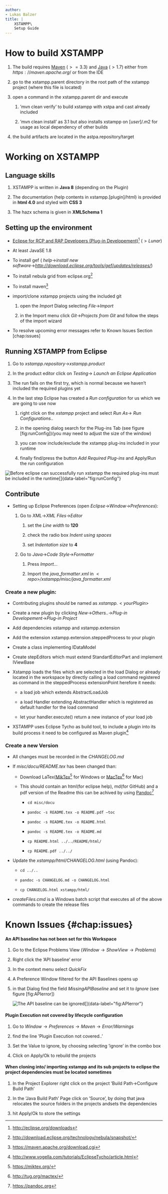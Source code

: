 ```yaml
---
author:
- Lukas Balzer
title: |
    XSTAMPP\
    Setup Guide
---
```


How to build XSTAMPP
====================

1.  The build requires [Maven](https://maven.apache.org/) ($>=3.3$) and
    [Java](http://www.oracle.com/technetwork/java/javase/overview/index.html)
    ($>1.7$) either from $https://maven.apache.org/$ or from the IDE

2.  go to the xstampp.parent directory in the root path of the xstampp
    project (where this file is located)

3.  open a command in the xstampp.parent dir and execute

    1.  ’mvn clean verify’ to build xstampp with xstpa and cast already
        included

    2.  ’mvn clean install’ as 3.1 but also installs xstampp on
        $[user]/.m2$ for usage as local dependency of other builds

4.  the build artifacts are located in the astpa.repository/target

Working on XSTAMPP
==================

Language skills
---------------

1.  XSTAMPP is written in **Java 8** (depending on the Plugin)

2.  The documentation (help contents in xstampp.\[plugin\]/html) is
    provided in **html 4.0** and styled with **CSS 3**

3.  The hazx schema is given in **XMLSchema 1**

Setting up the environment
--------------------------

-   [Eclipse for RCP and RAP Developers (Plug-in
    Developement)](http://eclipse.org/downloads)[^1] ($> Lunar$)

-   At least JavaSE 1.8

-   To install gef ( *help*$\rightarrow$*install new
    software*$\rightarrow$*http://download.eclipse.org/tools/gef/updates/releases/*)

-   To install nebula grid from eclipse.org[^2]

-   To install maven[^3]

-   import/clone xstampp projects using the included git

    1.  open the *Import* Dialog selecting *File*$\rightarrow$*Import*

    2.  in the Import menu click *Git*$\rightarrow$*Projects from Git*
        and follow the steps of the import wizard

-   To resolve upcoming error messages refer to Known Issues Section
    \[chap:issues\]

Running XSTAMPP from Eclipse
----------------------------

1.  Go to *xstampp.repository*$\rightarrow$*xstampp.product*

2.  In the product editor click on *Testing*$\rightarrow$ *Launch an
    Eclipse Application*

3.  The run fails on the first try, which is normal because we haven’t
    included the required plugins yet

4.  In the last step Eclipse has created a *Run configuration* for us
    which we are going to use now

    1.  right click on the *xstampp* project and select *Run
        As*$\rightarrow$ *Run Configurations..*

    2.  in the opening dialog search for the Plug-ins Tab (see figure
        \[fig:runConfig\])(you may need to adjust the size of the
        window)

    3.  you can now include/exclude the xstampp plug-ins included in
        your runtime

    4.  finally find/press the button *Add Required Plug-ins* and
        Apply/Run the run configuration

![Before eclipse can successfully run xstampp the required plug-ins must
be included in the
runtime[]{data-label="fig:runConfig"}](images/runConfig.png)

Contribute
----------

-   Setting up Eclipse Preferences (open
    *Eclipse*$\rightarrow$*Window*$\rightarrow$*Preferences*):

    1.  Go to *XML*$\rightarrow$*XML Files*$\rightarrow$*Editor*

        1.  set the *Line width* to **120**

        2.  check the radio box *Indent using spaces*

        3.  set *Indentation size* to **4**

    2.  Go to *Java*$\rightarrow$*Code Style*$\rightarrow$*Formatter*

        1.  Press *Import...*

        2.  Import the $java\_formatter.xml$ in
            $<repo>$*/xstampp/misc/java*$\_$*formatter.xml*

### Create a new plugin:

-   Contributing plugins should be named as *xstampp.*$<your Plugin>$

-   Create a new plugin by clicking
    *New*$\rightarrow$*Others..*$\rightarrow$*Plug-in
    Developement*$\rightarrow$*Plug-in Project*

-   Add dependencies xstampp and xstampp.extension

-   Add the extension xstampp.extension.steppedProcess to your plugin

-   Create a class implementing IDataModel

-   Create stepEditors which must extend StandartEditorPart and
    implement IViewBase

-   Xstampp loads the files which are selected in the load Dialog or
    already located in the workspace by directly calling a load command
    registered as command in the steppedProcess extensionPoint herefore
    it needs:

    -   a load job which extends AbstractLoadJob

    -   a load Handler extending AbstractHandler which is registered as
        default handler for the load command

    -   let your handler.execute() return a new instance of your load
        job

-   XSTAMPP uses Eclipse Tycho as build tool, to include a plugin into
    its build process it need to be configured as Maven plugin[^4]

### Create a new Version

-   All changes must be recorded in the $CHANGELOG.md$

-   If *misc/docu/README.tex* has been changed than:

    -   Download LaTex([MikTex](https://miktex.org/)[^5] for Windows or
        [MacTex](http://tug.org/mactex/)[^6] for Mac)

    -   This should contain an html(for eclipse help), md(for GitHub)
        and a pdf version of the Readme this can be achived by using
        [Pandoc](https://pandoc.org)[^7]

        -   `cd misc/docu`

        -   `pandoc -s README.tex -o README.pdf –toc`

        -   `pandoc -s README.tex -o README.html`

        -   `pandoc -s README.tex -o README.md`

        -   `cp README.html ../../README/html/`

        -   `cp README.pdf ../../`

-   Update the *xstampp/html/CHANGELOG.html* (using Pandoc):

    -   `cd ../..`

    -   `pandoc -s CHANGELOG.md -o CHANGELOG.html`

    -   `cp CHANGELOG.html xstampp/html/`

-   *createFiles.cmd* is a Windows batch script that executes all of the
    above commands to create the release files

Known Issues {#chap:issues}
============

#### An API baseline has not been set for this Workspace

1.  Go to the Eclipse Problems View
    ($Window\rightarrow Show View\rightarrow Problems$)

2.  Right click the ’API baseline’ error

3.  In the context menu select $Quick Fix$

4.  A Preference Window filtered for the API Baselines opens up

5.  in that Dialog find the field $Missing API Baseline$ and set it to
    $Ignore$ (see figure \[fig:APIerror\])

    ![The API baseline can be
    ignored[]{data-label="fig:APIerror"}](images/ignoreAPIError.png)

#### Plugin Execution not covered by lifecycle configuration

1.  Go to
    $Window\rightarrow Preferences\rightarrow Maven\rightarrow Error/Warnings$

2.  find the line ’Plugin Execution not covered..’

3.  Set the Value to ignore, by choosing selecting ’ignore’ in the combo
    box

4.  Click on Apply/Ok to rebuild the projects

#### When cloning into/ importing xstampp and its sub projects to eclipse the project dependencies must be located sometimes

1.  In the Project Explorer right click on the project ’Build
    Path-&gt;Configure Build Path’

2.  In the ’Java Build Path’ Page click on ’Source’, by doing that java
    relocates the source folders in the projects andsets the
    dependencies

3.  hit Apply/Ok to store the settings

[^1]: <http://eclipse.org/downloads>

[^2]: <http://download.eclipse.org/technology/nebula/snapshot/>

[^3]: <https://maven.apache.org/download.cgi>

[^4]: <http://www.vogella.com/tutorials/EclipseTycho/article.html>

[^5]: https://miktex.org/

[^6]: http://tug.org/mactex/

[^7]: https://pandoc.org
